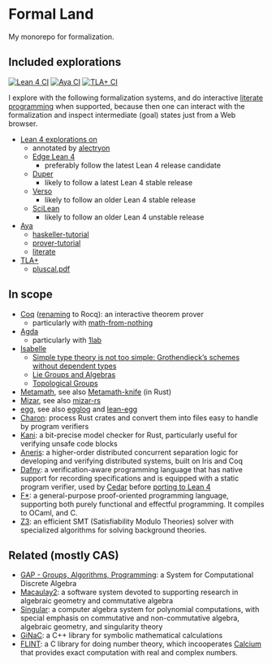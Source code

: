 # Formal Land

My monorepo for formalization.

## Included explorations

[![Lean 4 CI](https://github.com/utensil/formal-land/actions/workflows/lean4.yml/badge.svg)](https://github.com/utensil/formal-land/actions/workflows/lean4.yml) [![Aya CI](https://github.com/utensil/formal-land/actions/workflows/aya.yml/badge.svg)](https://github.com/utensil/formal-land/actions/workflows/aya.yml) [![TLA+ CI](https://github.com/utensil/formal-land/actions/workflows/tla.yml/badge.svg)](https://github.com/utensil/formal-land/actions/workflows/tla.yml)

I explore with the following formalization systems, and do interactive [literate programming](https://en.wikipedia.org/wiki/Literate_programming) when supported, because then one can interact with the formalization and inspect intermediate (goal) states just from a Web browser.

- [Lean 4 explorations on](./lean4/README.md)
    - annotated by [alectryon](https://github.com/cpitclaudel/alectryon)
    - [Edge Lean 4](https://utensil.github.io/formal-land/lean4/)
        - preferably follow the latest Lean 4 release candidate
    - [Duper](https://utensil.github.io/formal-land/lean4-duper-xp/)
        - likely to follow a latest Lean 4 stable release
    - [Verso](https://utensil.github.io/formal-land/lean4-verso-xp/)
        - likely to follow an older Lean 4 stable release
    - [SciLean](https://utensil.github.io/formal-land/lean4-sci-xp/)
        - likely to follow an older Lean 4 unstable release
- [Aya](./aya/README.md)
    - [haskeller-tutorial](https://utensil.github.io/formal-land/aya/haskeller-tutorial.html)
    - [prover-tutorial](https://utensil.github.io/formal-land/aya/prover-tutorial.html)
    - [literate](https://utensil.github.io/formal-land/aya/literate.html)
- [TLA+](./tla/README.md)
    - [pluscal.pdf](https://utensil.github.io/formal-land/tla/pluscal.pdf)

## In scope

- [Coq](https://coq.inria.fr/) ([renaming](https://coq.discourse.group/t/coq-community-survey-2022-results-part-iv-and-itp-paper-announcement/2001) to Rocq): an interactive theorem prover
    - particularly with [math-from-nothing](https://github.com/sudgy/math-from-nothing)
- [Agda](https://wiki.portal.chalmers.se/agda/pmwiki.php)
    - particularly with [1lab](https://github.com/the1lab/1lab)
- [Isabelle](https://isabelle.in.tum.de/)
    - [Simple type theory is not too simple: Grothendieck’s schemes without dependent types](https://www.tandfonline.com/doi/full/10.1080/10586458.2022.2062073)
    - [Lie Groups and Algebras](https://www.isa-afp.org/entries/Lie_Groups.html)
    - [Topological Groups](https://www.isa-afp.org/entries/Topological_Groups.html)
- [Metamath](http://us.metamath.org/), see also [Metamath-knife](https://github.com/metamath/metamath-knife) (in Rust)
- [Mizar](http://mizar.org/), see also [mizar-rs](https://github.com/digama0/mizar-rs)
- [egg](https://egraphs-good.github.io/), see also [egglog](https://github.com/egraphs-good/egglog) and [lean-egg](https://github.com/marcusrossel/lean-egg)
- [Charon](https://github.com/AeneasVerif/charon): process Rust crates and convert them into files easy to handle by program verifiers
- [Kani](https://github.com/model-checking/kani): a bit-precise model checker for Rust, particularly useful for verifying unsafe code blocks
- [Aneris](https://github.com/logsem/aneris): a higher-order distributed concurrent separation logic for developing and verifying distributed systems, built on Iris and Coq
- [Dafny](https://dafny.org/): a verification-aware programming language that has native support for recording specifications and is equipped with a static program verifier, used by [Cedar](https://github.com/cedar-policy) before [porting to Lean 4](https://github.com/cedar-policy/rfcs/blob/main/text/0032-port-formalization-to-lean.md)
- [F*](https://fstar-lang.org/): a general-purpose proof-oriented programming language, supporting both purely functional and effectful programming. It compiles to OCaml, and C.
- [Z3](https://github.com/Z3Prover/z3): an efficient SMT (Satisfiability Modulo Theories) solver with specialized algorithms for solving background theories.

## Related (mostly CAS)

- [GAP - Groups, Algorithms, Programming](https://github.com/gap-system/gap): a System for Computational Discrete Algebra
- [Macaulay2](https://www.macaulay2.com/): a software system devoted to supporting research in algebraic geometry and commutative algebra
- [Singular](https://www.singular.uni-kl.de/): a computer algebra system for polynomial computations, with special emphasis on commutative and non-commutative algebra, algebraic geometry, and singularity theory
- [GiNaC](https://www.ginac.de/): a C++ library for symbolic mathematical calculations
- [FLINT](https://flintlib.org/): a C library for doing number theory, which incooperates [Calcium](https://fredrikj.net/calcium/) that provides exact computation with real and complex numbers.

